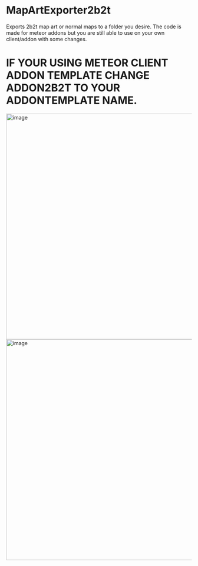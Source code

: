 # MapArtExporter2b2t
Exports 2b2t map art or normal maps to a folder you desire. The code is made for meteor addons but you are still able to use on your own client/addon with some changes.

# IF YOUR USING METEOR CLIENT ADDON TEMPLATE CHANGE ADDON2B2T TO YOUR ADDONTEMPLATE NAME.


<img width="996" height="613" alt="image" src="https://github.com/user-attachments/assets/beec3a28-9a00-4d0b-b760-10b3259fe11c" />

<img width="1353" height="600" alt="image" src="https://github.com/user-attachments/assets/e1800378-9677-43af-983b-55d723eece80" />

